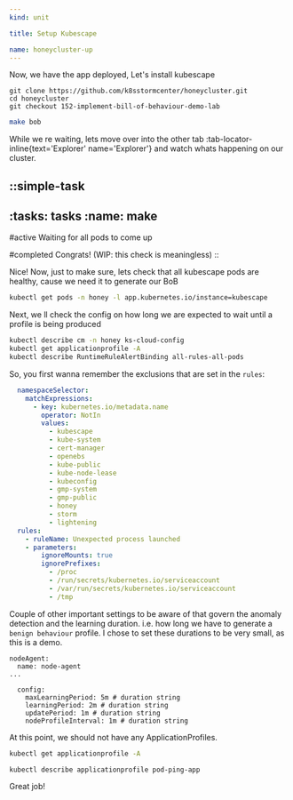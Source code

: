 ```yaml
---
kind: unit

title: Setup Kubescape

name: honeycluster-up
---
```


Now, we have the app deployed, 
Let's install kubescape

```git
git clone https://github.com/k8sstormcenter/honeycluster.git
cd honeycluster
git checkout 152-implement-bill-of-behaviour-demo-lab 
```

```sh
make bob
```

While we re waiting, lets move over into the other tab :tab-locator-inline{text='Explorer' name='Explorer'} and watch whats happening on our cluster.

::simple-task
---
:tasks: tasks
:name: make
---
#active
Waiting for all pods to come up

#completed
Congrats! (WIP: this check is meaningless)
::

Nice! Now, just to make sure, lets check that all kubescape pods are healthy, cause we need it to 
generate our BoB

```sh
kubectl get pods -n honey -l app.kubernetes.io/instance=kubescape
```
Next, we ll check the config on how long we are expected to wait until a profile is being produced

```sh
kubectl describe cm -n honey ks-cloud-config
kubectl get applicationprofile -A
kubectl describe RuntimeRuleAlertBinding all-rules-all-pods
```


So, you first wanna remember the exclusions that are set in the `rules`:

```yaml
  namespaceSelector:
    matchExpressions:
      - key: kubernetes.io/metadata.name
        operator: NotIn
        values:
          - kubescape
          - kube-system
          - cert-manager
          - openebs
          - kube-public
          - kube-node-lease
          - kubeconfig
          - gmp-system
          - gmp-public
          - honey
          - storm
          - lightening
  rules:
    - ruleName: Unexpected process launched
    - parameters:
        ignoreMounts: true
        ignorePrefixes:
          - /proc
          - /run/secrets/kubernetes.io/serviceaccount
          - /var/run/secrets/kubernetes.io/serviceaccount
          - /tmp
```


Couple of other important settings to be aware of that govern the anomaly detection and the
learning duration. i.e. how long we have to generate a `benign behaviour` profile. 
I chose to set these durations to be very small, as this is a demo. 
```
nodeAgent:
  name: node-agent
...

  config:
    maxLearningPeriod: 5m # duration string
    learningPeriod: 2m # duration string
    updatePeriod: 1m # duration string
    nodeProfileInterval: 1m # duration string
```

At this point, we should not have any ApplicationProfiles.

```sh
kubectl get applicationprofile -A
```
```sh
kubectl describe applicationprofile pod-ping-app 
```

<!-- ::simple-task
---
:tasks: tasks
:name: appprofempty
---
#active
Delete all application profiles in case you have any

#completed
Yay! All clear!
:: -->

Great job!
